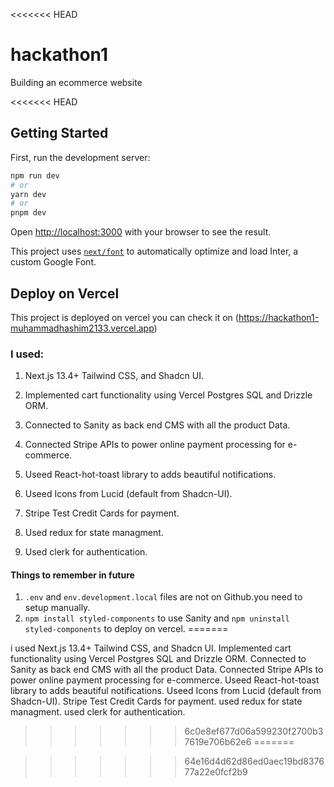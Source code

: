 <<<<<<< HEAD
# hackathon1

Building an ecommerce website

<<<<<<< HEAD
## Getting Started

First, run the development server:

```bash
npm run dev
# or
yarn dev
# or
pnpm dev
```

Open [http://localhost:3000](http://localhost:3000) with your browser to see the result.

This project uses [`next/font`](https://nextjs.org/docs/basic-features/font-optimization) to automatically optimize and load Inter, a custom Google Font.

## Deploy on Vercel

This project is deployed on vercel you can check it on (https://hackathon1-muhammadhashim2133.vercel.app)

### I used:

1. Next.js 13.4+ Tailwind CSS, and Shadcn UI.
2. Implemented cart functionality using Vercel Postgres SQL and Drizzle ORM.

3. Connected to Sanity as back end CMS with all the product Data.

4. Connected Stripe APIs to power online payment processing for e-commerce.

5. Useed React-hot-toast library to adds beautiful notifications.

6. Useed Icons from Lucid (default from Shadcn-UI).
7. Stripe Test Credit Cards for payment.
8. Used redux for state managment.
9. Used clerk for authentication.

#### Things to remember in future

1. `.env` and `env.development.local` files are not on Github.you need to setup manually.
2. `npm install styled-components` to use Sanity and `npm uninstall styled-components` to deploy on vercel.
=======

i used
Next.js 13.4+ Tailwind CSS, and Shadcn UI.
Implemented cart functionality using Vercel Postgres SQL and Drizzle ORM.
Connected to Sanity as back end CMS with all the product Data.
Connected Stripe APIs to power online payment processing for e-commerce.
Useed React-hot-toast library to adds beautiful notifications.
Useed Icons from Lucid (default from Shadcn-UI).
Stripe Test Credit Cards for payment.
used redux for state managment.
used clerk for authentication.
>>>>>>> 6c0e8ef677d06a599230f2700b37619e706b62e6
=======

>>>>>>> 64e16d4d62d86ed0aec19bd837677a22e0fcf2b9
